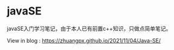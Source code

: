 <!--
 * @Autor: violet apricity ( Zhuangpx )
 * @Date: 2021-10-17 14:51:53
 * @LastEditors: violet apricity ( Zhuangpx )
 * @LastEditTime: 2021-11-11 10:48:29
 * @FilePath: \javaSE\README.md
 * @Description:  Zhuangpx : Violet && Apricity:/ The warmth of the sun in the winter /
-->
# javaSE

javaSE入门学习笔记，由于本人已有前置c++知识，只做点简单笔记。

View in blog : <https://zhuangpx.github.io/2021/11/04/Java-SE/>
